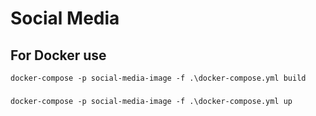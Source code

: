 # Social Media

## For Docker use
``
    docker-compose -p social-media-image -f .\docker-compose.yml build
``
###
``
    docker-compose -p social-media-image -f .\docker-compose.yml up
``